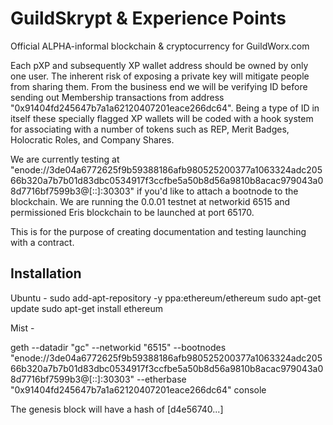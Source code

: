 # GuildSkrypt & Experience Points

Official ALPHA-informal blockchain & cryptocurrency for GuildWorx.com

Each pXP and subsequently XP wallet address should be owned by only one user. The inherent risk of exposing a private key will mitigate people from sharing them. From the business end we will be verifying ID before sending out Membership transactions from address "0x91404fd245647b7a1a62120407201eace266dc64". Being a type of ID in itself these specially flagged XP wallets will be coded with a hook system for associating with a number of tokens such as REP, Merit Badges, Holocratic Roles, and Company Shares.

We are currently testing at "enode://3de04a6772625f9b59388186afb980525200377a1063324adc20566b320a7b7b01d83dbc0534917f3ccfbe5a50b8d56a9810b8acac979043a08d7716bf7599b3@[::]:30303" if you'd like to attach a bootnode to the blockchain.
We are running the 0.0.01 testnet at networkid 6515 and permissioned Eris blockchain to be launched at port 65170.

This is for the purpose of creating documentation and testing launching with a contract.

Installation
--------------
Ubuntu -
sudo add-apt-repository -y ppa:ethereum/ethereum
sudo apt-get update
sudo apt-get install ethereum

Mist - 

geth --datadir "gc" --networkid "6515" --bootnodes "enode://3de04a6772625f9b59388186afb980525200377a1063324adc20566b320a7b7b01d83dbc0534917f3ccfbe5a50b8d56a9810b8acac979043a08d7716bf7599b3@[::]:30303" --etherbase "0x91404fd245647b7a1a62120407201eace266dc64" console

The genesis block will have a hash of [d4e56740...]

